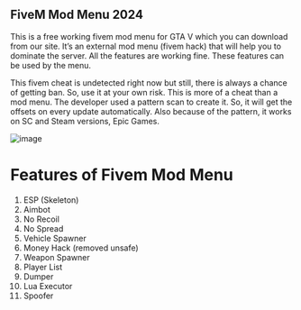 ## FiveM Mod Menu 2024

This is a free working fivem mod menu for GTA V which you can download from our site. It’s an external mod menu (fivem hack) that will help you to dominate the server. All the features are working fine. These features can be used by the menu.  

This fivem cheat is undetected right now but still, there is always a chance of getting ban. So, use it at your own risk. This is more of a cheat than a mod menu.  The developer used a pattern scan to create it. So, it will get the offsets on every update automatically. Also because of the pattern, it works on SC and Steam versions, Epic Games. 

![image](https://github.com/mak3adance/FiveM-Mod-Menu-2024/assets/162184399/2e479a6b-1ee3-4b68-b966-42a69ab863b2)



# Features of Fivem Mod Menu

 1. ESP (Skeleton)
 2. Aimbot
 3. No Recoil
 4. No Spread
 5. Vehicle Spawner
 6. Money Hack (removed unsafe)
 7. Weapon Spawner
 8. Player List
 9. Dumper
 10. Lua Executor
 11. Spoofer
